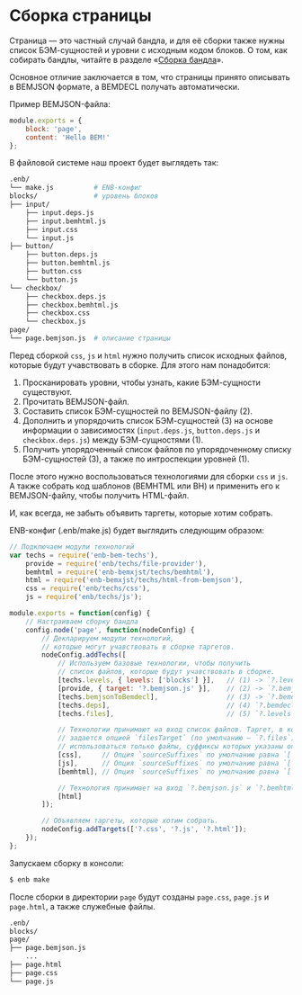 Сборка страницы
===============

Страница — это частный случай бандла, и для её сборки также нужны список БЭМ-сущностей и уровни с исходным кодом блоков. О том, как собирать бандлы, читайте в разделе «[Сборка бандла](build-bundle.md)».

Основное отличие заключается в том, что страницы принято описывать в BEMJSON формате, а BEMDECL получать автоматически.

Пример BEMJSON-файла:

```js
module.exports = {
    block: 'page',
    content: 'Hello BEM!'
};
```

В файловой системе наш проект будет выглядеть так:

```sh
.enb/
└── make.js          # ENB-конфиг
blocks/              # уровень блоков
├── input/
    ├── input.deps.js
    ├── input.bemhtml.js
    ├── input.css
    └── input.js
├── button/
    ├── button.deps.js
    ├── button.bemhtml.js
    ├── button.css
    └── button.js
└── checkbox/
    ├── checkbox.deps.js
    ├── checkbox.bemhtml.js
    ├── checkbox.css
    └── checkbox.js
page/
└── page.bemjson.js  # описание страницы
```

Перед сборкой `css`, `js` и `html` нужно получить список исходных файлов, которые будут учавствовать в сборке.
Для этого нам понадобится:

1. Просканировать уровни, чтобы узнать, какие БЭМ-сущности существуют.
2. Прочитать BEMJSON-файл.
3. Составить список БЭМ-сущностей по BEMJSON-файлу (2).
4. Дополнить и упорядочить список БЭМ-сущностей (3) на основе информации о зависимостях (`input.deps.js`, `button.deps.js` и `checkbox.deps.js`) между БЭМ-сущностями (1).
5. Получить упорядоченный список файлов по упорядоченному списку БЭМ-сущностей (3), а также по интроспекции уровней (1).

После этого нужно воспользоваться технологиями для сборки `css` и `js`. А также собрать код шаблонов (BEMHTML или BH) и применить его к BEMJSON-файлу, чтобы получить HTML-файл.

И, как всегда, не забыть объявить таргеты, которые хотим собрать.

ENB-конфиг (.enb/make.js) будет выглядить следующим образом:

```js
// Подключаем модули технологий
var techs = require('enb-bem-techs'),
    provide = require('enb/techs/file-provider'),
    bemhtml = require('enb-bemxjst/techs/bemhtml'),
    html = require('enb-bemxjst/techs/html-from-bemjson'),
    css = require('enb/techs/css'),
    js = require('enb/techs/js');

module.exports = function(config) {
    // Настраиваем сборку бандла
    config.node('page', function(nodeConfig) {
        // Декларируем модули технологий,
        // которые могут учавствовать в сборке таргетов.
        nodeConfig.addTechs([
            // Используем базовые технологии, чтобы получить
            // список файлов, которые будут учавствовать в сборке.
            [techs.levels, { levels: ['blocks'] }],   // (1) -> `?.levels`
            [provide, { target: '?.bemjson.js' }],    // (2) -> `?.bemjson.js`
            [techs.bemjsonToBemdecl],                 // (3) -> `?.bemdecl.js`
            [techs.deps],                             // (4) `?.bemdecl.js` -> `?.deps.js`
            [techs.files],                            // (5) `?.levels` + `?.deps.js` -> `?.files`

            // Технологии принимают на вход список файлов. Таргет, в котором хранится список файлов,
            // задается опцией `filesTarget` (по умолчанию — `?.files`). Для сборки будут
            // использоваться только файлы, суффиксы которых указаны опцией `sourceSuffixes`.
            [css],     // Опция `sourceSuffixes` по умолчанию равна `['css']`
            [js],      // Опция `sourceSuffixes` по умолчанию равна `['js']`
            [bemhtml], // Опция `sourceSuffixes` по умолчанию равна `['bemhtml', 'bemhtml.xjst']`.

            // Технология принимает на вход `?.bemjson.js` и `?.bemhtml.js` таргеты.
            [html]
        ]);

        // Объявляем таргеты, которые хотим собрать.
        nodeConfig.addTargets(['?.css', '?.js', '?.html']);
    });
};
```

Запускаем сборку в консоли:

```sh
$ enb make
```

После сборки в директории `page` будут созданы `page.css`, `page.js` и `page.html`, а также служебные файлы.

```sh
.enb/
blocks/
page/
├── page.bemjson.js
    ...
├── page.html
├── page.css
└── page.js
```
